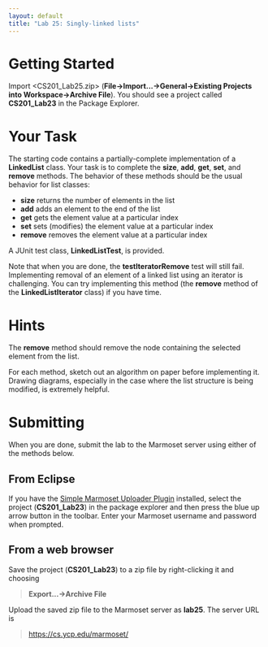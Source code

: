```yaml
---
layout: default
title: "Lab 25: Singly-linked lists"
---
```


Getting Started
===============

Import <CS201_Lab25.zip> (**File-\>Import...-\>General-\>Existing Projects into Workspace-\>Archive File**). You should see a project called **CS201\_Lab23** in the Package Explorer.

Your Task
=========

The starting code contains a partially-complete implementation of a **LinkedList** class. Your task is to complete the **size**, **add**, **get**, **set**, and **remove** methods. The behavior of these methods should be the usual behavior for list classes:

-   **size** returns the number of elements in the list
-   **add** adds an element to the end of the list
-   **get** gets the element value at a particular index
-   **set** sets (modifies) the element value at a particular index
-   **remove** removes the element value at a particular index

A JUnit test class, **LinkedListTest**, is provided.

Note that when you are done, the **testIteratorRemove** test will still fail. Implementing removal of an element of a linked list using an iterator is challenging. You can try implementing this method (the **remove** method of the **LinkedListIterator** class) if you have time.

Hints
=====

The **remove** method should remove the node containing the selected element from the list.

For each method, sketch out an algorithm on paper before implementing it. Drawing diagrams, especially in the case where the list structure is being modified, is extremely helpful.

Submitting
==========

When you are done, submit the lab to the Marmoset server using either of the methods below.

From Eclipse
------------

If you have the [Simple Marmoset Uploader Plugin](../resources/index.html) installed, select the project (**CS201\_Lab23**) in the package explorer and then press the blue up arrow button in the toolbar. Enter your Marmoset username and password when prompted.

From a web browser
------------------

Save the project (**CS201\_Lab23**) to a zip file by right-clicking it and choosing

> **Export...&rarr;Archive File**

Upload the saved zip file to the Marmoset server as **lab25**. The server URL is

> <https://cs.ycp.edu/marmoset/>
